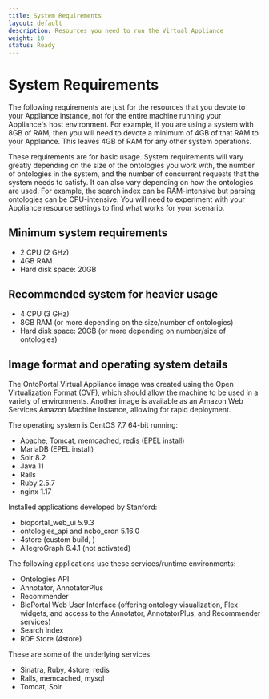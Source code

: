 ```yaml
---
title: System Requirements
layout: default
description: Resources you need to run the Virtual Appliance
weight: 10
status: Ready
---
```


# System Requirements
The following requirements are just for the resources that you devote to your Appliance instance, 
not for the entire machine running your Appliance's host environment. 
For example, if you are using a system with 8GB of RAM, 
then you will need to devote a minimum of 4GB of that RAM to your Appliance.
This leaves 4GB of RAM for any other system operations.

These requirements are for basic usage. 
System requirements will vary greatly 
depending on the size of the ontologies you work with, 
the number of ontologies in the system, 
and the number of concurrent requests that the system needs to satisfy. 
It can also vary depending on how the ontologies are used. 
For example, the search index can be RAM-intensive but parsing ontologies can be CPU-intensive. 
You will need to experiment with your Appliance resource settings to find what works for your scenario.

## Minimum system requirements
* 2 CPU (2 GHz)
* 4GB RAM
* Hard disk space: 20GB

## Recommended system for heavier usage
* 4 CPU (3 GHz)
* 8GB RAM (or more depending on the size/number of ontologies)
* Hard disk space: 20GB (or more depending on number/size of ontologies)

## Image format and operating system details

The OntoPortal Virtual Appliance image was created 
using the Open Virtualization Format (OVF),
which should allow the machine to be used in a variety of environments.
Another image is available as an Amazon Web Services Amazon Machine Instance,
allowing for rapid deployment. 

The operating system is CentOS 7.7 64-bit running:
* Apache, Tomcat, memcached, redis (EPEL install)
* MariaDB (EPEL install)
* Solr 8.2
* Java 11
* Rails 
* Ruby 2.5.7
* nginx 1.17

Installed applications developed by Stanford:
* bioportal_web_ui 5.9.3
* ontologies_api and ncbo_cron 5.16.0
* 4store (custom build, )
* AllegroGraph 6.4.1 (not activated)

The following applications use these services/runtime environments:
* Ontologies API
* Annotator, AnnotatorPlus
* Recommender
* BioPortal Web User Interface (offering ontology visualization, Flex widgets, and access to the Annotator, AnnotatorPlus, and Recommender services)
* Search index
* RDF Store (4store)

These are some of the underlying services:
* Sinatra, Ruby, 4store, redis
* Rails, memcached, mysql
* Tomcat, Solr
